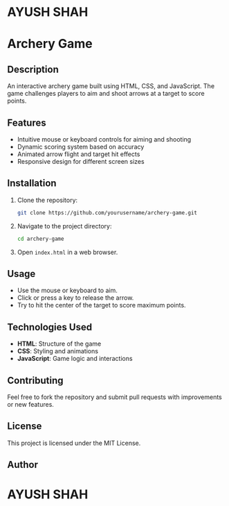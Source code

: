 # AYUSH SHAH #

# Archery Game

## Description
An interactive archery game built using HTML, CSS, and JavaScript. The game challenges players to aim and shoot arrows at a target to score points.

## Features
- Intuitive mouse or keyboard controls for aiming and shooting
- Dynamic scoring system based on accuracy
- Animated arrow flight and target hit effects
- Responsive design for different screen sizes

## Installation
1. Clone the repository:
   ```sh
   git clone https://github.com/yourusername/archery-game.git
   ```
2. Navigate to the project directory:
   ```sh
   cd archery-game
   ```
3. Open `index.html` in a web browser.

## Usage
- Use the mouse or keyboard to aim.
- Click or press a key to release the arrow.
- Try to hit the center of the target to score maximum points.

## Technologies Used
- **HTML**: Structure of the game
- **CSS**: Styling and animations
- **JavaScript**: Game logic and interactions

## Contributing
Feel free to fork the repository and submit pull requests with improvements or new features.

## License
This project is licensed under the MIT License.

## Author

# AYUSH SHAH #